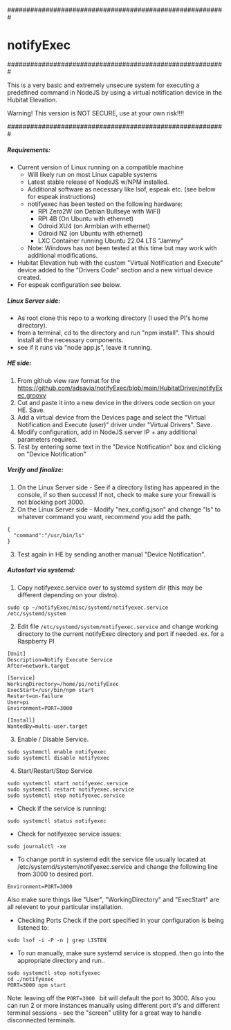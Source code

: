 #########################################################
# notifyExec
#########################################################

This is a very basic and extremely unsecure system for executing a predefined command in NodeJS by using a virtual notification device in the Hubitat Elevation.

Warning! This version is NOT SECURE, use at your own risk!!!!

#########################################################

##### Requirements:
- Current version of Linux running on a compatible machine
  - Will likely run on most Linux capable systems
  - Latest stable release of NodeJS w/NPM installed.
  - Additional software as necessary like lsof, espeak etc. (see below for espeak instructions)
  - notifyexec has been tested on the following hardware:
    - RPI Zero2W (on Debian Bullseye with WiFI)
    - RPI 4B (On Ubuntu with ethernet)
    - Odroid XU4 (on Armbian with ethernet)
    - Odroid N2 (on Ubuntu with ethernet)
    - LXC Container running Ubuntu 22.04 LTS "Jammy"
  - Note: Windows has not been tested at this time but may work with additional modifications.
- Hubitat Elevation hub with the custom "Virtual Notification and Execute" device added to the "Drivers Code" section and a new virtual device created.
- For espeak configuration see below.

##### Linux Server side:
- As root clone this repo to a working directory (I used the PI's home directory).
- from a terminal, cd to the directory and run "npm install". This should install all the necessary components.
- see if it runs via "node app.js", leave it running.

##### HE side:
1) From github view raw format for the https://github.com/adsavia/notifyExec/blob/main/HubitatDriver/notifyExec.groovy
2) Cut and paste it into a new device in the drivers code section on your HE. Save.
3) Add a virtual device from the Devices page and select the "Virtual Notification and Execute (user)" driver under "Virtual Drivers". Save.
4) Modify configuration, add in NodeJS server IP + any additional parameters required. 
5) Test by entering some text in the "Device Notification" box and clicking on "Device Notification"

##### Verify and finalize:
1) On the Linux Server side - See if a directory listing has appeared in the console, if so then success! If not, check to make sure your firewall is not blocking port 3000.
2) On the Linux Server side - Modify "nex_config.json" and change "ls" to whatever command you want, recommend you add the path.
```
{
  "command":"/usr/bin/ls"
}
```
3) Test again in HE by sending another manual "Device Notification".

##### Autostart via systemd:
1) Copy notifyexec.service over to systemd system dir (this may be different depending on your distro).
```
sudo cp ~/notifyExec/misc/systemd/notifyexec.service /etc/systemd/system
```
2) Edit file `/etc/systemd/system/notifyexec.service` and change working directory to the current notifyExec directory and port if needed.
ex. for a Raspberry PI
```
[Unit]
Description=Notify Execute Service
After=network.target

[Service]
WorkingDirectory=/home/pi/notifyExec
ExecStart=/usr/bin/npm start
Restart=on-failure
User=pi
Environment=PORT=3000

[Install]
WantedBy=multi-user.target
```

3) Enable / Disable Service.
```
sudo systemctl enable notifyexec
sudo systemctl disable notifyexec
```
4) Start/Restart/Stop Service
```
sudo systemctl start notifyexec.service
sudo systemctl restart notifyexec.service
sudo systemctl stop notifyexec.service
```

- Check if the service is running:
```
sudo systemctl status notifyexec
```

- Check for notifyexec service issues:
```
sudo journalctl -xe
```

- To change port# in systemd edit the service file usually located at /etc/systemd/system/notifyexec.service
and change the following line from 3000 to desired port. 
```
Environment=PORT=3000
```
Also make sure things like "User", "WorkingDirectory" and "ExecStart" are all relevent to your particular installation.

- Checking Ports
Check if the port specified in your configuration is being listened to:
```
sudo lsof -i -P -n | grep LISTEN
```

- To run manually, make sure systemd service is stopped..then go into the appropriate directory and run..
```
sudo systemctl stop notifyexec
cd ./notifyexec
PORT=3000 npm start
```
Note: leaving off the `PORT=3000 ` bit will default the port to 3000. Also you can run 2 or more instances manually using different port #'s and different terminal sessions - see the "screen" utility for a great way to handle disconnected terminals.

